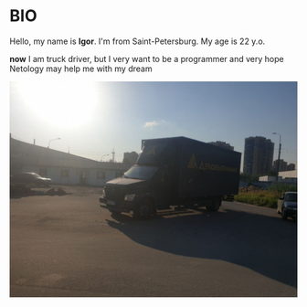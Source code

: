 # BIO
Hello, my name is **Igor**. I'm from Saint-Petersburg. My age is 22 y.o.

**now** I am truck driver, but I very want to be a programmer and very hope Netology may help me with my dream

![Gazon Next](https://github.com/igor-526/FirstPage/blob/main/my_truck.jpg)

